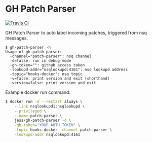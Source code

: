 # GH Patch Parser

[![Travis CI](https://travis-ci.org/jfrazelle/gh-patch-parser.svg?branch=master)](https://travis-ci.org/jfrazelle/gh-patch-parser)

GH Patch Parser to auto label incoming patches, triggered from nsq messages.

```console
$ gh-patch-parser -h
Usage of gh-patch-parser:
  -channel="patch-parser": nsq channel
  -d=false: run in debug mode
  -gh-token="": github access token
  -lookupd-addr="nsqlookupd:4161": nsq lookupd address
  -topic="hooks-docker": nsq topic
  -v=false: print version and exit (shorthand)
  -version=false: print version and exit

```

Example docker run command:

```bash
$ docker run -d --restart always \
    --link nsqlookupd1:nsqlookupd \
    --privileged \
    --name patch-parser \
    jess/gh-patch-parser -d \
    -gh-token="YOUR_AUTH_TOKEN" \
    -topic hooks-docker -channel patch-parser \
    -lookupd-addr nsqlookupd:4161
```
